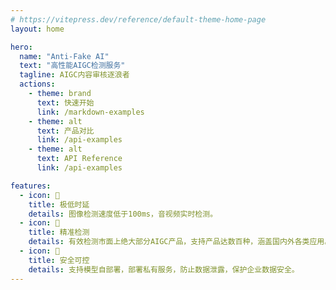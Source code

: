```yaml
---
# https://vitepress.dev/reference/default-theme-home-page
layout: home

hero:
  name: "Anti-Fake AI"
  text: "高性能AIGC检测服务"
  tagline: AIGC内容审核逐浪者
  actions:
    - theme: brand
      text: 快速开始
      link: /markdown-examples
    - theme: alt
      text: 产品对比
      link: /api-examples
    - theme: alt
      text: API Reference
      link: /api-examples

features:
  - icon: 🚀
    title: 极低时延
    details: 图像检测速度低于100ms，音视频实时检测。
  - icon: 📝
    title: 精准检测
    details: 有效检测市面上绝大部分AIGC产品，支持产品达数百种，涵盖国内外各类应用。
  - icon: 🔐
    title: 安全可控
    details: 支持模型自部署，部署私有服务，防止数据泄露，保护企业数据安全。
---
```


